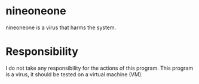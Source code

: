 # nineoneone
nineoneone is a virus that harms the system.

# Responsibility
I do not take any responsibility for the actions of this program. This program is a virus, it should be tested on a virtual machine (VM).
